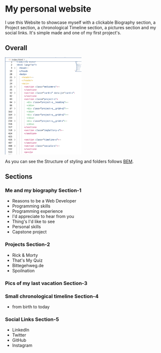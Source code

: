 # My personal website

I use this Website to showcase myself with a clickable Biography section, a Project section, a chronological Timeline section, a pictures section and my social links. It's simple made and one of my first project's.

## Overall

<div><img src="./assets/readmeFile/readmeBEM1.png" width=50% align="middle"></div>

As you can see the Structure of styling and folders follows
<a href="http://getbem.com/introduction">BEM</a>.

<!-- this is why the CSS files are organized according to their corresponding component. -->

## Sections

### Me and my biography Section-1

- Reasons to be a Web Developer
- Programming skills
- Programming experience
- I'd appreciate to hear from you
- Thing's I'd like to see
- Personal skills
- Capstone project

### Projects Section-2

- Rick & Morty
- That's My Quiz
- Bittegehweg.de
- Spoilnation

### Pics of my last vacation Section-3

### Small chronological timeline Section-4

- from birth to today

### Social Links Section-5

- LinkedIn
- Twitter
- GitHub
- Instagram
